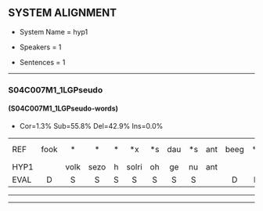 
## SYSTEM ALIGNMENT

- System Name = hyp1

- Speakers = 1

- Sentences = 1

---

### S04C007M1_1LGPseudo

#### (S04C007M1_1LGPseudo-words)

- Cor=1.3%	Sub=55.8%	Del=42.9%	Ins=0.0%

|  |  |  |  |  |  |  |  |  |  |  |  |  |  |  |  |  |  |  |  |  |  |  |  |  |  |  |  |  |  |  |  |  |  |  |  |  |  |  |  |  |  |  |  |  |  |  |  |  |  |  |  |  |  |  |  |  |  |  |  |  |  |  |  |  |  |  |  |  |  |  |  |  |  |  |  |  |  |
|:--- |:---:|:---:|:---:|:---:|:---:|:---:|:---:|:---:|:---:|:---:|:---:|:---:|:---:|:---:|:---:|:---:|:---:|:---:|:---:|:---:|:---:|:---:|:---:|:---:|:---:|:---:|:---:|:---:|:---:|:---:|:---:|:---:|:---:|:---:|:---:|:---:|:---:|:---:|:---:|:---:|:---:|:---:|:---:|:---:|:---:|:---:|:---:|:---:|:---:|:---:|:---:|:---:|:---:|:---:|:---:|:---:|:---:|:---:|:---:|:---:|:---:|:---:|:---:|:---:|:---:|:---:|:---:|:---:|:---:|:---:|:---:|:---:|:---:|:---:|:---:|:---:|:---:|
| REF | fook | * | * | * | *x | *s | dau | *s | ant | beeg | *s | hool | *s | * | * | *x | *s | larst | *s | vout | *s | zwoei | *s | fam | *x | *s | vaap | *s | *s | keng | *s | doer | *s | plirt | jien | *s | blard | *s | guul | *s | hoekt | *s | neeuw | *s | noork | *s | vid | *s | zans | *s | leum | *s | haans*(hans) | *s | *x | *s | sjalt | *s | heik | *s | sank | *s | roen | *s | *t | frijk | eem | *x | *s | grek | dron | *s | snaaf | *s | *t | stuid | *x |
| HYP1 |  | volk | sezo | h | solri | oh | ge | nu | ant |  |  |  |  |  |  |  |  |  |  |  |  |  |  |  |  |  |  |  |  |  |  |  |  |  |  |  |  |  |  |  |  | meer | ja | sr | ho | las | nee | nahst | at | zo | van | uh | rrash | aim | jen | g | sa | n | um | dard | g | hoedt | me | nor | jsans | um | y | slank | g | uh | vrijk | eém | hard | duhm | ma | uh | uut |
| EVAL | D | S | S | S | S | S | S | S |  | D | D | D | D | D | D | D | D | D | D | D | D | D | D | D | D | D | D | D | D | D | D | D | D | D | D | D | D | D | D | D | D | S | S | S | S | S | S | S | S | S | S | S | S | S | S | S | S | S | S | S | S | S | S | S | S | S | S | S | S | S | S | S | S | S | S | S | S |
---

---

